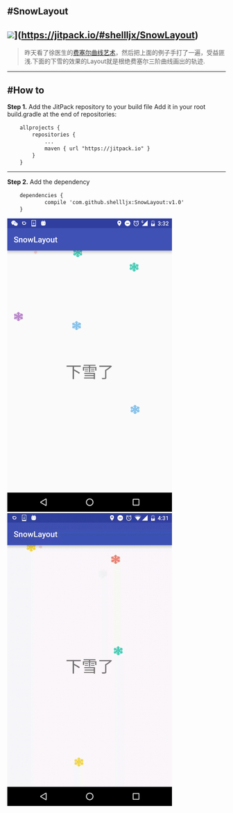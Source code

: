 #SnowLayout
---
![](https://jitpack.io/v/shellljx/SnowLayout.svg)](https://jitpack.io/#shellljx/SnowLayout)
---

> 昨天看了徐医生的[费塞尔曲线艺术](https://github.com/xuyisheng/BezierArt)，然后把上面的例子手打了一遍，受益匪浅.下面的下雪的效果的Layout就是根绝费塞尔三阶曲线画出的轨迹.

---
#How to
---
**Step 1.**  Add the JitPack repository to your build file
Add it in your root build.gradle at the end of repositories:
```
	allprojects {
		repositories {
			...
			maven { url "https://jitpack.io" }
		}
	}
```
---
**Step 2.** Add the dependency
```
	dependencies {
	        compile 'com.github.shellljx:SnowLayout:v1.0'
	}
```

<img src="./design/snow.png" width="380px"/>
<img src="./design/snow.gif" width="380"/>
